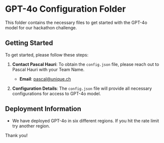 # GPT-4o Configuration Folder

This folder contains the necessary files to get started with the GPT-4o model for our hackathon challenge.

## Getting Started

To get started, please follow these steps:

1. **Contact Pascal Hauri**: 
    To obtain the `config.json` file, please reach out to Pascal Hauri with your Team Name.
    - **Email**: pascal@unique.ch

2. **Configuration Details**:
    The `config.json` file will provide all necessary configurations for access to GPT-4o model.

## Deployment Information

- We have deployed GPT-4o in six different regions. If you hit the rate limit try another region.

Thank you!